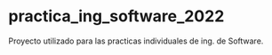 # practica_ing_software_2022
Proyecto utilizado para las practicas individuales de ing. de Software.
